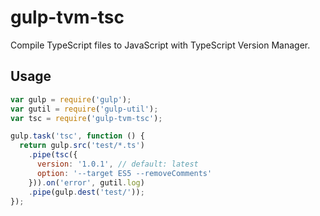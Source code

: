 gulp-tvm-tsc
============

Compile TypeScript files to JavaScript with TypeScript Version Manager.

## Usage
```js
var gulp = require('gulp');
var gutil = require('gulp-util');
var tsc = require('gulp-tvm-tsc');

gulp.task('tsc', function () {
  return gulp.src('test/*.ts')
    .pipe(tsc({
      version: '1.0.1', // default: latest
      option: '--target ES5 --removeComments'
    })).on('error', gutil.log)
    .pipe(gulp.dest('test/'));
});
```
